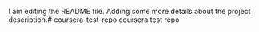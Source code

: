 I am editing the README file. Adding some more details about the project description.# coursera-test-repo
coursera test repo
